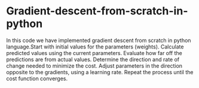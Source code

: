 # Gradient-descent-from-scratch-in-python
In this code we have implemented gradient descent from scratch in python language.Start with initial values for the parameters (weights). Calculate predicted values using the current parameters. Evaluate how far off the predictions are from actual values. Determine the direction and rate of change needed to minimize the cost. Adjust parameters in the direction opposite to the gradients, using a learning rate. Repeat the process until the cost function converges.
